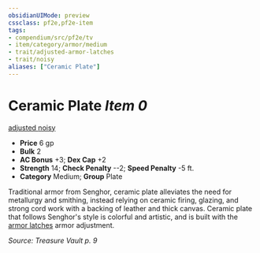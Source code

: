 ```yaml
---
obsidianUIMode: preview
cssclass: pf2e,pf2e-item
tags:
- compendium/src/pf2e/tv
- item/category/armor/medium
- trait/adjusted-armor-latches
- trait/noisy
aliases: ["Ceramic Plate"]
---
```

# Ceramic Plate *Item 0*  
[adjusted <armor latches>](rules/traits/adjusted-tv.md)  [noisy](rules/traits/noisy.md)  

- **Price** 6 gp
- **Bulk** 2
- **AC Bonus** +3; **Dex Cap** +2
- **Strength** 14; **Check Penalty** --2; **Speed Penalty** -5 ft.
- **Category** Medium; **Group** Plate 

Traditional armor from Senghor, ceramic plate alleviates the need for metallurgy and smithing, instead relying on ceramic firing, glazing, and strong cord work with a backing of leather and thick canvas. Ceramic plate that follows Senghor's style is colorful and artistic, and is built with the [armor latches](compendium/equipment/items/armor-latches-tv.md) armor adjustment.

*Source: Treasure Vault p. 9*